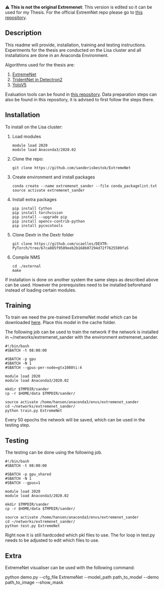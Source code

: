 :warning: **This is not the original Extremenet**: This version is edited so it can be used for my Thesis. For the official ExtremNet repo please go to [this repository](https://github.com/xingyizhou/ExtremeNet).

## Description
This readme will provide, installation, training and testing instructions. Experiments for the thesis are conducted on the Lisa cluster and all installations are done in an Anaconda Environment.

Algorithms used for the thesis are:

 1. [ExtremeNet](https://github.com/sanderisbestok/ExtremeNet)
 2. [TridentNet in Detectron2](https://github.com/sanderisbestok/detectron2)
 3. [YoloV5](https://github.com/sanderisbestok/yolov5)

Evaluation tools can be found in [this repository](https://github.com/sanderisbestok/thesis_tools). Data preparation steps can also be found in this repository, it is advised to first follow the steps there.


## Installation
To install on the Lisa cluster:

1. Load modules
    ```
    module load 2020
    module load Anaconda3/2020.02 
    ```

2. Clone the repo:
   ```
   git clone https://github.com/sanderisbestok/ExtremeNet
   ```

3. Create environment and install packages
   ```
   conda create --name extremenet_sander --file conda_packagelist.txt
   source activate extremenet_sander
   ```

4. Install extra packages
   ```
   pip install Cython
   pip install torchvision
   pip install --upgrade pip
   pip install opencv-contrib-python
   pip install pycocotools
   ```

5. Clone Dextr in the Dextr folder
   ```
   git clone https://github.com/scaelles/DEXTR-PyTorch/tree/67ca085f9509eeb2b168b07294d72f7625509fa5
   ```

6. Compile NMS
   ```
   cd ./external
   make
   ```

If installation is done on another system the same steps as described above can be used. However the prerequisites need to be installed beforehand instead of loading certain modules.

## Training
To train we need the pre-trained ExtremeNet model which can be downloaded [here](https://drive.google.com/file/d/1re-A74WRvuhE528X6sWsg1eEbMG8dmE4/view?usp=sharing). Place this model in the cache folder.

The following job can be used to train the network if the network is installed in ~/networks/extremenet_sander with the environment extremenet_sander.

```
#!/bin/bash
#SBATCH -t 08:00:00

#SBATCH -p gpu
#SBATCH -N 1
#SBATCH --gpus-per-node=gtx1080ti:4

module load 2020
module load Anaconda3/2020.02 

mkdir $TMPDIR/sander
cp -r $HOME/data $TMPDIR/sander/

source activate /home/hansen/anaconda3/envs/extremenet_sander
cd ~/networks/extremenet_sander/
python train.py ExtremeNet
```

Every 50 epochs the network will be saved, which can be used in the testing step.

## Testing
The testing can be done using the following job.

```
#!/bin/bash
#SBATCH -t 08:00:00

#SBATCH -p gpu_shared
#SBATCH -N 1
#SBATCH --gpus=1

module load 2020
module load Anaconda3/2020.02 

mkdir $TMPDIR/sander
cp -r $HOME/data $TMPDIR/sander/

source activate /home/hansen/anaconda3/envs/extremenet_sander
cd ~/networks/extremenet_sander/
python test.py ExtremeNet
```

Right now it is still hardcoded which pkl files to use. The for loop in test.py needs to be adjusted to edit which files to use.

## Extra 
ExtremeNet visualiser can be used with the following command:

python demo.py --cfg_file ExtremeNet --model_path path_to_model --demo path_to_image --show_mask



